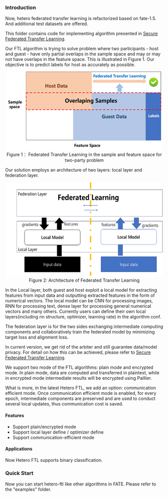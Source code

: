 ### Introduction

Now, hetero federated transfer learning is refactorized based on fate-1.5. And additional test datasets are offered.

This folder contains code for implementing algorithm presented in [Secure Federated Transfer Learning](https://arxiv.org/abs/1812.03337). 

Our FTL algorithm is trying to solve problem where two participants - host and guest - have only partial overlaps in the 
sample space and may or may not have overlaps in the feature space. This is illustrated in Figure 1. Our objective is 
to predict labels for host as accurately as possible.

<div style="text-align:center", align=center>
<img src="./images/samples.png" alt="samples" width="500" height="250" /><br/>
Figure 1： Federated Transfer Learning in the sample and feature space for two-party problem</div>

Our solution employs an architecture of two layers: local layer and federation layer. 

<div style="text-align:center", align=center>
<img src="./images/architecture.png" alt="architecture" width="500" height="300" />
<br/>
Figure 2: Architecture of Federated Transfer Learning </div>


In the Local layer, both guest and host exploit a local model for extracting features from input data and outputting 
extracted features in the form of numerical vectors. The local model can be CNN for processing images, RNN for 
processing text, dense layer for processing general numerical vectors and many others. Currently users can define their
own local layers(including nn structure, optimizer, learning rate) in the algorithm conf.

The federation layer is for the two sides exchanging intermediate computing components and collaboratively train the 
federated model by minimizing target loss and alignment loss.

In current version, we get rid of the arbiter and still guarantee data/model privacy. For detail on how this can be 
achieved, please refer to [Secure Federated Transfer Learning](https://arxiv.org/abs/1812.03337).

We support two mode of the FTL algorithms: plain mode and encrypted mode. In plain mode, data are computed and transferred in 
plaintext, while in encrypted mode intermediate results will be encrypted using Paillier.

What is more, in the latest Hetero FTL, we add an option: communication efficient mode. Once communication efficient 
mode is enabled, for every epoch, intermediate components  are preserved and are used to conduct several local updates, 
thus communication cost is saved.

#### Features
* Support plain/encrypted mode
* Support local layer define / optimizer define
* Support communication-efficient mode

#### Applications

Now Hetero FTL supports binary classification.

### Quick Start

Now you can start hetero-ftl like other algorithms in FATE. Please refer to the "examples" folder.